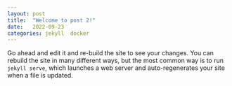 ```yaml
---
layout: post
title:  "Welcome to post 2!"
date:   2022-09-23 
categories: jekyll  docker
---
```


 Go ahead and edit it and re-build the site to see your changes. You can rebuild the site in many different ways, but the most common way is to run `jekyll serve`, which launches a web server and auto-regenerates your site when a file is updated.
